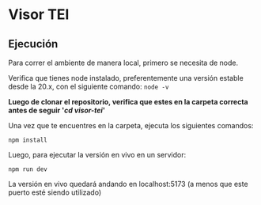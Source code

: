 # Visor TEI

## Ejecución

Para correr el ambiente de manera local, primero se necesita de node.

Verifica que tienes node instalado, preferentemente una versión estable desde la 20.x, con el siguiente comando: 
`node -v`

**Luego de clonar el repositorio, verifica que estes en la carpeta correcta antes de seguir '_cd visor-tei_'**

Una vez que te encuentres en la carpeta, ejecuta los siguientes comandos: 

`npm install`

Luego, para ejecutar la versión en vivo en un servidor: 

`npm run dev`

La versión en vivo quedará andando en localhost:5173 (a menos que este puerto esté siendo utilizado)